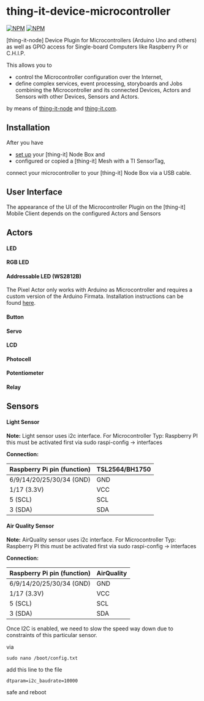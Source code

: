 # thing-it-device-microcontroller

[![NPM](https://nodei.co/npm/thing-it-device-microcontroller.png)](https://nodei.co/npm/thing-it-device-microcontroller/)
[![NPM](https://nodei.co/npm-dl/thing-it-device-microcontroller.png)](https://nodei.co/npm/thing-it-device-microcontroller/)

[thing-it-node] Device Plugin for Microcontrollers (Arduino Uno and others) as well as GPIO access for Single-board Computers like Raspberry Pi or C.H.I.P.

This allows you to 

* control the Microcontroller configuration over the Internet,
* define complex services, event processing, storyboards and Jobs combining the Microcontroller and its connected Devices, Actors and Sensors with other Devices, Sensors and Actors. 

by means of [thing-it-node](https://github.com/marcgille/thing-it-node) and [thing-it.com](http://www.thing-it.com).

## Installation

After you have 

* [set up](https://github.com/marcgille/thing-it-node/wiki/General-Installation) your [thing-it] Node Box and 
* configured or copied a [thing-it] Mesh with a TI SensorTag, 

connect your microcontroller to your [thing-it] Node Box via a USB cable.


## User Interface

The appearance of the UI of the Microcontroller Plugin on the [thing-it] Mobile Client depends on the configured Actors and Sensors

## Actors
#### LED

#### RGB LED

#### Addressable LED (WS2812B)
The Pixel Actor only works with Arduino as Microcontroller and requires a custom version of the Arduino Firmata. Installation instructions can be found [here](https://github.com/ajfisher/node-pixel/blob/master/docs/installation.md).


#### Button

#### Servo

#### LCD

#### Photocell

#### Potentiometer

#### Relay

## Sensors

#### Light Sensor
**Note:** Light sensor uses i2c interface.
For Microcontroller Typ: Raspberry PI this must be activated first via sudo raspi-config -> interfaces


**Connection:**

| Raspberry Pi pin (function)  |  TSL2564/BH1750|
|---|---|
| 6/9/14/20/25/30/34 (GND)|GND|
| 1/17 (3.3V)  |VCC|
| 5 (SCL)|SCL|
| 3 (SDA)|SDA|


#### Air Quality Sensor
**Note:** AirQuality sensor uses i2c interface.
For Microcontroller Typ: Raspberry PI this must be activated first via sudo raspi-config -> interfaces


**Connection:**

| Raspberry Pi pin (function)  |  AirQuality|
|---|---|
| 6/9/14/20/25/30/34 (GND)|GND|
| 1/17 (3.3V)  |VCC|
| 5 (SCL)|SCL|
| 3 (SDA)|SDA|

Once I2C is enabled, we need to slow the speed way down due to constraints of this particular sensor.

via
```
sudo nano /boot/config.txt
```

add this line to the file

```
dtparam=i2c_baudrate=10000
```

safe and reboot